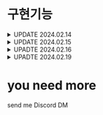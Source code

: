 # 구현기능

<details>
<summary>UPDATE 2024.02.14</summary>

</br>

<details>
<summary>Feed</summary>

1. /feeds 로 들어갈시 "show feed" 출력  
<br/><img src=contents/:feed.png>

2. /feeds/all 로 들어갈시 "all feed" 출력  
<br/><img src=contents/:feeds:all.png>

3. /feeds/(int)student_id/(str)content 로 들어갈 시  
아래 화면처럼 출력  
<br/><img src=contents/:feeds:id:content.png>

</details>

<details>
<summary>Question</summary>

1. /questions 로 들어 갈시  
아래 화면 처럼 출력  
<br/><img src=contents/:questions.png>

2. /questions/(str)student_id/(int)questionNum 로 들어갈시  
아래 화면처럼 출력  
<br/><img src=contents/:questions:id:num.gif>

</details>

</details>

<details>
<summary>UPDATE 2024.02.15</summary>

</br>

<details>
<summary>Boards</summary>

- boards 테이블을 생성  
<br/><img src=contents/:Boards.png>

</details>

<details>
<summary>CustomUsers</summary>

1. admin의 User를 상속받아 CustomUsers테이블을 생성  
<br/><img src=contents/:Users.png>

2. CustomUsers의 fieldset 내용중 Permissions의 내용을  
`'classes': ('collapse')` 를 사용하여 긴내용을 필요할때만 보도록 수정  
<br/><img src=contents/:Users_detail.gif>

</details>

<details>
<summary>Common</summary>

- Common app 생성으로 django 기본기능인 models의 Model과 함께  
`created_at` `updated_at` 모델을 사용 할 수 있게 함  
<br/><img src=contents/:Common.png>

</details>

</details>

<details>
<summary>UPADTE 2024.02.16</summary>

# Writing....

</details>

<details>
<summary>UPADTE 2024.02.19</summary>

# Writing....

</details>

# you need more

send me Discord DM